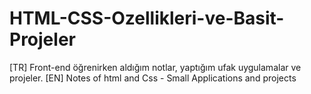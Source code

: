 # HTML-CSS-Ozellikleri-ve-Basit-Projeler
[TR]
Front-end öğrenirken aldığım notlar, yaptığım ufak uygulamalar ve projeler.
[EN]
Notes of html and Css - Small Applications and projects
